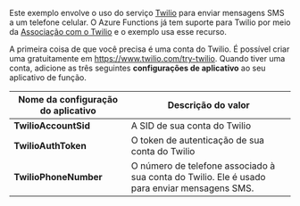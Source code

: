Este exemplo envolve o uso do serviço [Twilio](https://www.twilio.com/) para enviar mensagens SMS a um telefone celular. O Azure Functions já tem suporte para Twilio por meio da [Associação com o Twilio](https://docs.microsoft.com/azure/azure-functions/functions-bindings-twilio) e o exemplo usa esse recurso.

A primeira coisa de que você precisa é uma conta do Twilio. É possível criar uma gratuitamente em https://www.twilio.com/try-twilio. Quando tiver uma conta, adicione as três seguintes **configurações de aplicativo** ao seu aplicativo de função.

| Nome da configuração do aplicativo | Descrição do valor |
| - | - |
| **TwilioAccountSid**  | A SID de sua conta do Twilio |
| **TwilioAuthToken**   | O token de autenticação de sua conta do Twilio |
| **TwilioPhoneNumber** | O número de telefone associado à sua conta do Twilio. Ele é usado para enviar mensagens SMS. |